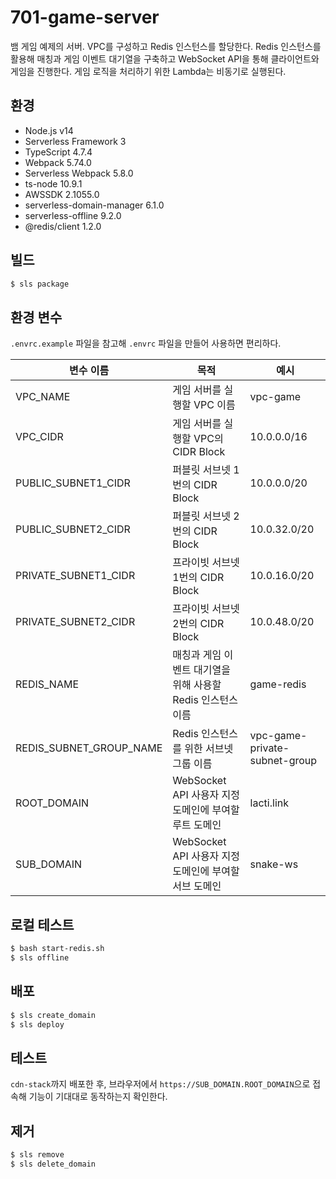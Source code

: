 # 701-game-server

뱀 게임 예제의 서버. VPC를 구성하고 Redis 인스턴스를 할당한다. Redis 인스턴스를 활용해 매칭과 게임 이벤트 대기열을 구축하고 WebSocket API을 통해 클라이언트와 게임을 진행한다. 게임 로직을 처리하기 위한 Lambda는 비동기로 실행된다.

## 환경

- Node.js v14
- Serverless Framework 3
- TypeScript 4.7.4
- Webpack 5.74.0
- Serverless Webpack 5.8.0
- ts-node 10.9.1
- AWSSDK 2.1055.0
- serverless-domain-manager 6.1.0
- serverless-offline 9.2.0
- @redis/client 1.2.0

## 빌드

```bash
$ sls package
```

## 환경 변수

`.envrc.example` 파일을 참고해 `.envrc` 파일을 만들어 사용하면 편리하다.

| 변수 이름               | 목적                                                        | 예시                          |
| ----------------------- | ----------------------------------------------------------- | ----------------------------- |
| VPC_NAME                | 게임 서버를 실행할 VPC 이름                                 | vpc-game                      |
| VPC_CIDR                | 게임 서버를 실행할 VPC의 CIDR Block                         | 10.0.0.0/16                   |
| PUBLIC_SUBNET1_CIDR     | 퍼블릿 서브넷 1번의 CIDR Block                              | 10.0.0.0/20                   |
| PUBLIC_SUBNET2_CIDR     | 퍼블릿 서브넷 2번의 CIDR Block                              | 10.0.32.0/20                  |
| PRIVATE_SUBNET1_CIDR    | 프라이빗 서브넷 1번의 CIDR Block                            | 10.0.16.0/20                  |
| PRIVATE_SUBNET2_CIDR    | 프라이빗 서브넷 2번의 CIDR Block                            | 10.0.48.0/20                  |
| REDIS_NAME              | 매칭과 게임 이벤트 대기열을 위해 사용할 Redis 인스턴스 이름 | game-redis                    |
| REDIS_SUBNET_GROUP_NAME | Redis 인스턴스를 위한 서브넷 그룹 이름                      | vpc-game-private-subnet-group |
| ROOT_DOMAIN             | WebSocket API 사용자 지정 도메인에 부여할 루트 도메인       | lacti.link                    |
| SUB_DOMAIN              | WebSocket API 사용자 지정 도메인에 부여할 서브 도메인       | snake-ws                      |

## 로컬 테스트

```bash
$ bash start-redis.sh
$ sls offline
```

## 배포

```bash
$ sls create_domain
$ sls deploy
```

## 테스트

`cdn-stack`까지 배포한 후, 브라우저에서 `https://SUB_DOMAIN.ROOT_DOMAIN`으로 접속해 기능이 기대대로 동작하는지 확인한다.

## 제거

```bash
$ sls remove
$ sls delete_domain
```
